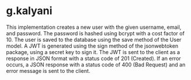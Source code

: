 # g.kalyani
This implementation creates a new user with the given username, email, and password. The password is hashed using bcrypt with a cost factor of 10. The user is saved to the database using the save method of the User model. A JWT is generated using the sign method of the jsonwebtoken package, using a secret key to sign it. The JWT is sent to the client as a response in JSON format with a status code of 201 (Created). If an error occurs, a JSON response with a status code of 400 (Bad Request) and an error message is sent to the client.
